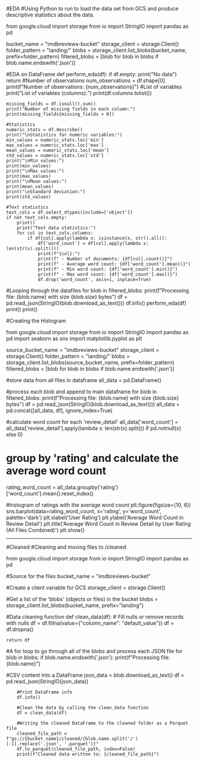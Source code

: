 #EDA
#Using Python to run to load the data set from GCS and produce descriptive statistics about the data.

from google.cloud import storage
from io import StringIO
import pandas as pd

bucket_name = "imdbreviews-bucket"
storage_client = storage.Client()
folder_pattern = "landing/"
blobs = storage_client.list_blobs(bucket_name, prefix=folder_pattern)
filtered_blobs = [blob for blob in blobs if blob.name.endswith('.json')]

#EDA on DataFrame
def perform_eda(df):
    if df.empty:
        print("No data")
        return
    #Number of observations
    num_observations = df.shape[0]
    print(f"Number of observations: {num_observations}")
    #List of variables
    print("List of variables (columns):")
    print(df.columns.tolist())

    missing_fields = df.isnull().sum()
    print("Number of missing fields in each column:")
    print(missing_fields[missing_fields > 0])

    #Statistics
    numeric_stats = df.describe()
    print("\nStatistics for numeric variables:")
    min_values = numeric_stats.loc['min']
    max_values = numeric_stats.loc['max']
    mean_values = numeric_stats.loc['mean']
    std_values = numeric_stats.loc['std']
    print("\nMin values:")
    print(min_values)
    print("\nMax values:")
    print(max_values)
    print("\nMean values:")
    print(mean_values)
    print("\nStandard deviation:")
    print(std_values)
    
    #Text statistics
    text_cols = df.select_dtypes(include=['object'])
    if not text_cols.empty:
        print()
        print("Text data statistics:")
        for col in text_cols.columns:
            if df[col].apply(lambda x: isinstance(x, str)).all():
                df['word_count'] = df[col].apply(lambda x: len(str(x).split()))
                print(f"{col}:")
                print(f" - Number of documents: {df[col].count()}")
                print(f" - Average word count: {df['word_count'].mean()}")
                print(f" - Min word count: {df['word_count'].min()}")
                print(f" - Max word count: {df['word_count'].max()}")
                df.drop('word_count', axis=1, inplace=True)

#Looping through the datafiles
for blob in filtered_blobs:
    print(f"Processing file: {blob.name} with size {blob.size} bytes")
    df = pd.read_json(StringIO(blob.download_as_text()))
    df.info()
    perform_eda(df)
    print()
    print()

#Creating the Histogram

from google.cloud import storage
from io import StringIO
import pandas as pd
import seaborn as sns
import matplotlib.pyplot as plt

source_bucket_name = "imdbreviews-bucket"
storage_client = storage.Client()
folder_pattern = "landing/"
blobs = storage_client.list_blobs(source_bucket_name, prefix=folder_pattern)
filtered_blobs = [blob for blob in blobs if blob.name.endswith('.json')]

#store data from all files in dataframe
all_data = pd.DataFrame()

#process each blob and append to main dataframe
for blob in filtered_blobs:
    print(f"Processing file: {blob.name} with size {blob.size} bytes")
    df = pd.read_json(StringIO(blob.download_as_text()))
    all_data = pd.concat([all_data, df], ignore_index=True)

#calculate word count for each 'review_detail'
all_data['word_count'] = all_data['review_detail'].apply(lambda x: len(str(x).split()) if pd.notnull(x) else 0)
# group by 'rating' and calculate the average word count
rating_word_count = all_data.groupby('rating')['word_count'].mean().reset_index()

#histogram of ratings with the average word count
plt.figure(figsize=(10, 6))
sns.barplot(data=rating_word_count, x='rating', y='word_count', palette='dark')
plt.xlabel('User Rating')
plt.ylabel('Average Word Count in Review Detail')
plt.title('Average Word Count in Review Detail by User Rating (All Files Combined)')
plt.show()
__________________________________________________________________________________________________
#Cleaned
#Cleaning and moving files to /cleaned

from google.cloud import storage
from io import StringIO
import pandas as pd

#Source for the files
bucket_name = "imdbreviews-bucket"

#Create a client variable for GCS
storage_client = storage.Client()

#Get a list of the 'blobs' (objects or files) in the bucket
blobs = storage_client.list_blobs(bucket_name, prefix="landing")

#Data cleaning function
def clean_data(df):
    # Fill nulls or remove records with nulls
    df = df.fillna(value={"column_name": "default_value"})
    df = df.dropna()

    return df

#A for loop to go through all of the blobs and process each JSON file
for blob in blobs:
    if blob.name.endswith('.json'):
        print(f"Processing file: {blob.name}")

#CSV content into a DataFrame
        json_data = blob.download_as_text()
        df = pd.read_json(StringIO(json_data))

        #Print DataFrame info 
        df.info()

        #Clean the data by calling the clean_data function
        df = clean_data(df)

        #Writing the cleaned DataFrame to the cleaned folder as a Parquet file
        cleaned_file_path = f"gs://{bucket_name}/cleaned/{blob.name.split('/')[-1].replace('.json', '.parquet')}"
        df.to_parquet(cleaned_file_path, index=False)
        print(f"Cleaned data written to: {cleaned_file_path}")
